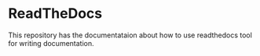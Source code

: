 # ReadTheDocs
This repository has the documentataion about how to use readthedocs tool for writing documentation. 

